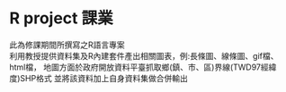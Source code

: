 # R project 課業
此為修課期間所撰寫之R語言專案  
利用教授提供資料集及R內建套件產出相關圖表，例:長條圖、線條圖、gif檔、html檔，
地圖方面於政府開放資料平臺抓取鄉(鎮、市、區)界線(TWD97經緯度)SHP格式
並將該資料加上自身資料集做合併輸出
